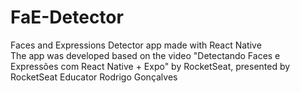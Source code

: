 # FaE-Detector
Faces and Expressions Detector app made with React Native<br>
The app was developed based on the video "Detectando Faces e Expressões com React Native + Expo" by RocketSeat, presented by RocketSeat Educator Rodrigo Gonçalves

